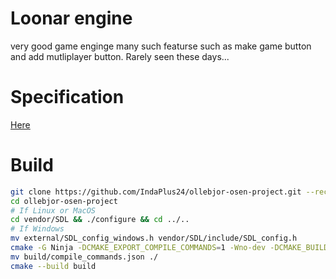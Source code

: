 # Loonar engine

very good game enginge many such featurse such as make game button and add mutliplayer button. Rarely seen these days...

# Specification

[Here](./spec.md)

# Build

```bash
git clone https://github.com/IndaPlus24/ollebjor-osen-project.git --recursive --remote
cd ollebjor-osen-project
# If Linux or MacOS
cd vendor/SDL && ./configure && cd ../..
# If Windows
mv external/SDL_config_windows.h vendor/SDL/include/SDL_config.h
cmake -G Ninja -DCMAKE_EXPORT_COMPILE_COMMANDS=1 -Wno-dev -DCMAKE_BUILD_TYPE=Release -DCMAKE_POLICY_VERSION_MINIMUM=3.5 -B build
mv build/compile_commands.json ./
cmake --build build
```

